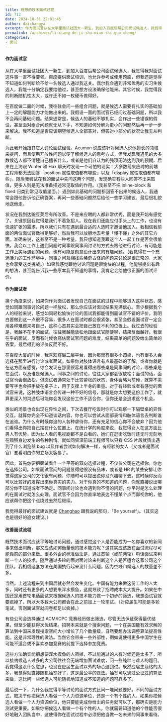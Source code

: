 ```yaml
---
title: 理想的技术面试过程
id: 712
date: 2024-10-31 22:01:45
author: daichangya
excerpt: 作为面试官从在大学里面试社团大一新生，到加入百度后帮公司面试候选人，我觉得我对面试这件事一直不得要领。百度提供面试培训，也允许参考或使用题库，但我还是觉得不知道如何判断给不给一名候选人通过我这关。偶尔我会遇到非常优秀的实习生候选人，我能十分确定我要给他过，甚至想方设法确保他能来。其它时候，我觉得我的判断随机性太大，或许还不如一枚硬币做得好。在百度做二面的时候，我往往会问一些组合问题
permalink: /archives/li-xiang-de-ji-shu-mian-shi-guo-cheng/
categories:
- 面试
---
```




#### 作为面试官

从在大学里面试社团大一新生，到加入百度后帮公司面试候选人，我觉得我对面试这件事一直不得要领。百度提供面试培训，也允许参考或使用题库，但我还是觉得不知道如何判断给不给一名候选人通过我这关。偶尔我会遇到非常优秀的实习生候选人，我能十分确定我要给他过，甚至想方设法确保他能来。其它时候，我觉得我的判断随机性太大，或许还不如一枚硬币做得好。

在百度做二面的时候，我往往会问一些组合问题，就是候选人需要有扎实的基础加上一定的解题能力才能做出来的。我假设一面的面试官已经问过基础问题，所以我不会再问基础问题。结果通常是，候选人的基础不够扎实，会作出一些错误的假设，甚至面对组合问题就无从下手，不知道如何分解为更小的问题然后再一步一步来解决。我不知道是否应该期望候选人全部答对，但答对小部分的状况让我无从判断。

为此我开始跟其它人讨论面试经验。Acumon 说应该针对候选人说他擅长的领域来提问，而且使用开放性问题以便了解候选人的思考方式，但我发现我遇见的大多数候选人都不清楚自己擅长什么，或者是他们自认为的强项无法达到我的预期。后来在上海跟 Winter 和 Hax 聊天时发现一个可怕的现实：大多数前来应聘的前端工程师都无法回答「position 属性取值都有哪些」以及「display 属性取值都有哪些」。随后我尝试在我的面试中先问这两个问题，发现确实有些人回答不出来取值，更多人则是无法准备描述常见取值的作用。（我甚至不把 inline-block 和 fixed 归类到常见取值里面。）遇到如此基础的问题都回答不出来的候选人，我通常会跟他告诉他正确答案，再问一些基础问题然后给他一些学习建议，最后很礼貌地送他走。

状况在我到达豌豆荚后有所改善。不是来应聘的人都非常优秀，而是我开始有感觉了。关键原因我觉得是我们不着急招人。现在我们还能应付手头上的工作，也没有快速扩张的需求，所以我们只有在遇到最合适的人选时才邀请他加入。我相信我前面的两位面试官做得足够好，然后我可以放胆地去考量「懂不懂」之外的其它方面。准确来说，这甚至不是一种考量，我只想知道我跟这个人一起工作是否会很愉快。我会以工作上遇到问题时同事跟同事间讨论的方式去跟他进行讨论，有可能是工作上实际遇到的问题，也有可能是刻意设计出来的有趣问题。（我觉得在一个充满活力的工作环境中，同事之间互相找些稀奇古怪的问题来讨论是很正常的，大家也会享受这类挑战。）如果我感觉跟他讨论问题是很愉快的过程，他能够提出有趣的想法，甚至能告诉我一些原本我不知道的事情，我肯定会给他很正面的面试评价。

#### 作为面试者

换个角度来说，如果你作为面试者发现自己在面试的过程中能够进入这种状态，感觉如同跟同事讨论问题一样放松，那么你应该对面试结果充满信心。至少根据我个人的经验来说，感觉如同轻松愉快讨论的面试我都能得到面试官不错的评价。我明白要做到这一点很不容易，很多人在面试时都会很紧张，甚至会假设面试官一定会用各种难题来考自己，这种心态其实会把自己放在不利的位置上。我过去的经验是，我越不在乎的面试，往往我越能放松地跟面试官随便聊，结果反而越好。我很在乎的面试，反而有时候会高估面试官问题的难度，结果简单的问题没给出简单的答案，最后得到的评价反而不好。

在百度大厦的时候，我喜欢穿越二层平台，因为那里有很多小圆桌，也有很多人会选择在那里进行讨论或者面试。如果你对肢体语言有点最基础的了解，或者你就是在这方面有感觉，你会发现在那里很容易看得出哪些桌是同事间的讨论，哪些桌是在面试，以及谁是候选人。同事之间的讨论，往往大家都会很放松；面试的话，面试官也会很放松，但面试者通常处于比较紧张的状态，身体会略为前倾，就算不需要写字也会把手放在桌子上，用于支撑上半身的重量。对于有经验或者有感觉的面试官来说，这种肢体语言会传递一种不好的信号，那就是你太想要这份工作了，就算更深入的沟通后可能你会发现这份工作不适合你，但你还是会追求这个机会。

类似的场景也会出现在异性之间，下次去餐厅吃饭时你可以观察一下隔壁桌的异性交互。就算你完全不知道谈话内容，你也可以尝试从面部表情和肢体语言去判断谁在追谁。为什么有时候你追的人各种虐待你，还有充足的信心你不会放弃？因为他们看得出你把自己摆在什么位置上。在统计学的角度来说，我觉得女人在这方面比男人有优势，因为女人看的电视剧都不是白看的，她们在逛街吃饭时还无时无刻地在观察身边发生的各种剧情。就如同资深前端工程师可以只看 CSS 片段就猜出遇到了什么浏览器 bug 以及作者尝试如何解决一样，有经验的女人（又或者是面试官）要看明白你的立场太容易了。

因此，首先你要把面试看作一个平等的双向选择过程，不仅仅公司在选择你，你也在选择公司。如果面试官问的问题显得他很没有品味，或者是 HR 的某些安排让你觉得这家公司的文化很有问题，你随时可以提出说你没兴趣聊下去。这时候你反而可以比较好的发挥出来你真实的实力。对于你真的不知道的问题，你就直接说出哪部分你不知道或者不确定。同事间讨论也会遇到你不懂的问题，你平时是怎么处理的在面试时就怎么处理，面试官不会因为你直率地表达不懂某个点而鄙视你的，他应该帮你把这个点绕过去然后继续。

我觉得最好的面试建议就是 [Changhao](http://velocity.oreilly.com.cn/2010/index.php?func=autobio&name=Changhao+Jiang) 跟我说的那句，「Be yourself」。（其实这也是很好的追女建议。）

#### 改善面试流程

既然技术面试应该平等地讨论问题，通过感觉这个人是否能成为一名你喜欢的新同事来做出判断，那又应该如何衡量他的技术能力呢？这其实应该放在面试流程尽可能靠前的部分来做。很多外企的标准做法是，通过首轮（或前两轮）电话面试来判断一个人的技术，随后通过多轮的面对面讨论来判断这个人是否适合这家公司这个团队。我相信这套方法在美国执行起来没什么问题，因为空缺和候选人的数量差不多。

当然，上述流程来到中国后就必然会发生变化。中国有能力来做这份工作的人太多，同时还有更多的人想要来浑水摸鱼，这就导致了招聘成本大大提升。如果在中国还是用首轮电话面试来根据候选人的技术能力做一个初步的筛选，我想面试官就要疯掉了，所以大多数大公司都会在此之前加上一轮笔试。（对应届生可能是多轮笔试，否则面试官就阅卷都足以疯掉。）

有些公司会选择通过 ACM/ICPC 竞赛经历做出筛选，尽管无法保证获得最优结果，但至少能获得次优结果。招聘本来就是个搜索问题，一个在美国能有效求解的算法到中国来发现搜索空间大小增长了几个数量级，自然要想办法调整算法提高性能。这是非常理性的做法。当然它会带来一些外部性，例如说使得更多中国学生在可能不适合或不喜欢参加竞赛的前提下选择参加竞赛。

这些方法确实能把想要浑水摸鱼的人筛掉，不过能通过的人有时候还是太多了，所以接纳候选人过多的大公司往往会无端增加面试难度，问一些纯粹刁难人的题目。我觉得这没什么意思，也没在应届生面试以外的场合遇到过。既然应届生及格的太多，我觉得就直接随机抽签好了，这是最公平的做法。抽签可以通过公证过的算法来做，这比问一些候选人可能随机地知道或不知道的问题可靠多了。

最后说一下，为什么我觉得平等讨论的面试方式比问一堆问题要好。不同的面试方式，取决于你把候选人看做一个人力资源单位，还是一个有个性的人。如果你把候选人看做一个人力资源单位，他只要能完成你给出的任务就可以了，那确实是能力测试更重要。如果你把候选人看做一个有个性的人，你就需要知道他的个性能否很好地融入团队当中，这使得你在面试过程中必须把他当做一名未来的同事来看待。
